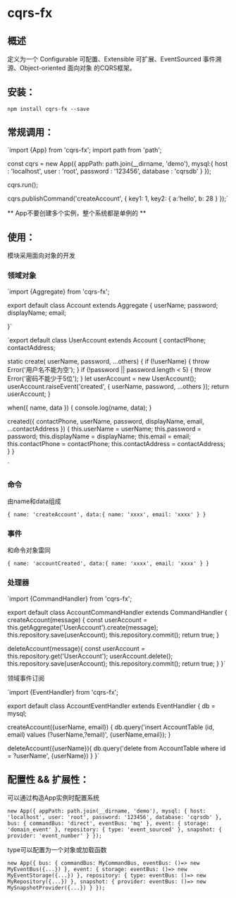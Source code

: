 # cqrs-fx

## 概述

定义为一个 Configurable 可配置、Extensible 可扩展、EventSourced 事件溯源、Object-oriented 面向对象 的CQRS框架。

## 安装：

`npm install cqrs-fx --save`

## 常规调用：

`import {App} from 'cqrs-fx';
import path from 'path';

const cqrs = new App({
  appPath: path.join(__dirname, 'demo'),
  mysql:{
    host     : 'localhost',
    user     : 'root',
    password : '123456',
    database : 'cqrsdb'
  }
});

cqrs.run();

cqrs.publishCommand('createAccount',
  {
    key1: 1,
    key2: {
      a:'hello',
      b: 28
    }
  });`

** App不要创建多个实例，整个系统都是单例的 **

## 使用：

模块采用面向对象的开发

### 领域对象

`import {Aggregate} from 'cqrs-fx';

export default class Account extends Aggregate {
  userName;
  password;
  displayName;
  email;

}`

`export default class UserAccount extends Account {
  contactPhone;
  contactAddress;

  static create(
    userName,
    password,
    ...others) {
    if (!userName) {
      throw Error('用户名不能为空');
    }
    if (!password || password.length < 5) {
      throw Error('密码不能少于5位');
    }
    let userAccount = new UserAccount();
    userAccount.raiseEvent('created', {
      userName,
      password,
      ...others
    });
    return userAccount;
  }

  when({
    name,
    data
  }) {
    console.log(name, data);
  }

  created({
    contactPhone,
    userName,
    password,
    displayName,
    email,
    ...contactAddress
  }) {
    this.userName = userName;
    this.password = password;
    this.displayName = displayName;
    this.email = email;
    this.contactPhone = contactPhone;
    this.contactAddress = contactAddress;
  }
}

`

### 命令

由name和data组成

`{
  name: 'createAccount',
  data:{
    name: 'xxxx',
    email: 'xxxx'
  }
}`

### 事件

和命令对象雷同

`{
  name: 'accountCreated',
  data:{
    name: 'xxxx',
    email: 'xxxx'
  }
}`

### 处理器

`import {CommandHandler} from 'cqrs-fx';

export default class AccountCommandHandler extends CommandHandler {
  createAccount(message) {
    const userAccount = this.getAggregate('UserAccount').create(message);
    this.repository.save(userAccount);
    this.repository.commit();
    return true;
  }

  deleteAccount(message){
    const userAccount =  this.repository.get('UserAccount');
    userAccount.delete();
    this.repository.save(userAccount);
    this.repository.commit();
    return true;
  }
}`

领域事件订阅

`import {EventHandler} from 'cqrs-fx';

export default class AccountEventHandler extends EventHandler {
  db = mysql;

  createAccount({userName, email}) {
    db.query('insert AccountTable (id, email) values (?userName,?email)', {userName,email});
  }

  deleteAccount({userName}){
    db.query('delete from AccountTable where id = ?userName', {userName})
  }
}`

## 配置性 && 扩展性：

可以通过构造App实例时配置系统

`new App({
  appPath: path.join(__dirname, 'demo'),
  mysql: {
    host: 'localhost',
    user: 'root',
    password: '123456',
    database: 'cqrsdb'
  },
  bus: {
    commandBus: 'direct',
    eventBus: 'mq'
  },
  event: {
    storage: 'domain_event'
  },
  repository: {
    type: 'event_sourced'
  },
  snapshot: {
    provider: 'event_number'
  }
});`

type可以配置为一个对象或加载函数

`new App({
  bus: {
    commandBus: MyCommandBus,
    eventBus: ()=> new MyEventBus({...})
  },
  event: {
    storage: eventBus: ()=> new MyEventStorage({...})
  },
  repository: {
    type: eventBus: ()=> new MyRepository({...})
  },
  snapshot: {
    provider: eventBus: ()=> new MySnapshotProvider({...})
  }
});`
